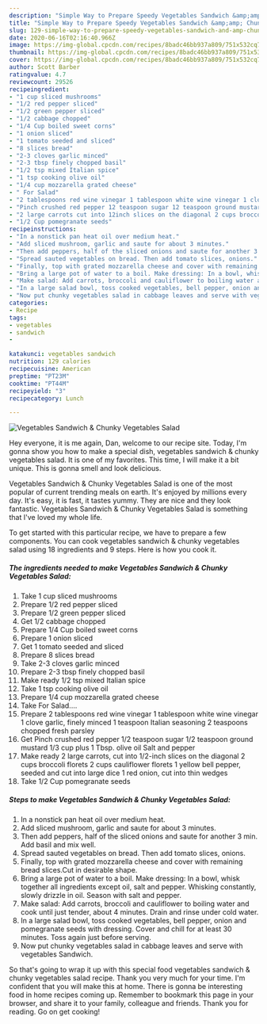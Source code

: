```yaml
---
description: "Simple Way to Prepare Speedy Vegetables Sandwich &amp;amp; Chunky Vegetables Salad"
title: "Simple Way to Prepare Speedy Vegetables Sandwich &amp;amp; Chunky Vegetables Salad"
slug: 129-simple-way-to-prepare-speedy-vegetables-sandwich-and-amp-chunky-vegetables-salad
date: 2020-06-16T02:16:40.966Z
image: https://img-global.cpcdn.com/recipes/8badc46bb937a809/751x532cq70/vegetables-sandwich-chunky-vegetables-salad-recipe-main-photo.jpg
thumbnail: https://img-global.cpcdn.com/recipes/8badc46bb937a809/751x532cq70/vegetables-sandwich-chunky-vegetables-salad-recipe-main-photo.jpg
cover: https://img-global.cpcdn.com/recipes/8badc46bb937a809/751x532cq70/vegetables-sandwich-chunky-vegetables-salad-recipe-main-photo.jpg
author: Scott Barber
ratingvalue: 4.7
reviewcount: 29526
recipeingredient:
- "1 cup sliced mushrooms"
- "1/2 red pepper sliced"
- "1/2 green pepper sliced"
- "1/2 cabbage chopped"
- "1/4 Cup boiled sweet corns"
- "1 onion sliced"
- "1 tomato seeded and sliced"
- "8 slices bread"
- "2-3 cloves garlic minced"
- "2-3 tbsp finely chopped basil"
- "1/2 tsp mixed Italian spice"
- "1 tsp cooking olive oil"
- "1/4 cup mozzarella grated cheese"
- " For Salad"
- "2 tablespoons red wine vinegar 1 tablespoon white wine vinegar 1 clove garlic finely minced 1 teaspoon Italian seasoning 2 teaspoons chopped fresh parsley"
- "Pinch crushed red pepper 12 teaspoon sugar 12 teaspoon ground mustard 13 cup plus 1 Tbsp olive oil Salt and pepper"
- "2 large carrots cut into 12inch slices on the diagonal 2 cups broccoli florets 2 cups cauliflower florets 1 yellow bell pepper seeded and cut into large dice 1 red onion cut into thin wedges"
- "1/2 Cup pomegranate seeds"
recipeinstructions:
- "In a nonstick pan heat oil over medium heat."
- "Add sliced mushroom, garlic and saute for about 3 minutes."
- "Then add peppers, half of the sliced onions and saute for another 3 min. Add basil and mix well."
- "Spread sauted vegetables on bread. Then add tomato slices, onions."
- "Finally, top with grated mozzarella cheese and cover with remaining bread slices.Cut in desirable shape."
- "Bring a large pot of water to a boil. Make dressing: In a bowl, whisk together all ingredients except oil, salt and pepper. Whisking constantly, slowly drizzle in oil. Season with salt and pepper."
- "Make salad: Add carrots, broccoli and cauliflower to boiling water and cook until just tender, about 4 minutes. Drain and rinse under cold water."
- "In a large salad bowl, toss cooked vegetables, bell pepper, onion and pomegranate seeds with dressing. Cover and chill for at least 30 minutes. Toss again just before serving."
- "Now put chunky vegetables salad in cabbage leaves and serve with vegetables Sandwich."
categories:
- Recipe
tags:
- vegetables
- sandwich
- 

katakunci: vegetables sandwich  
nutrition: 129 calories
recipecuisine: American
preptime: "PT23M"
cooktime: "PT44M"
recipeyield: "3"
recipecategory: Lunch

---
```



![Vegetables Sandwich &amp; Chunky Vegetables Salad](https://img-global.cpcdn.com/recipes/8badc46bb937a809/751x532cq70/vegetables-sandwich-chunky-vegetables-salad-recipe-main-photo.jpg)

Hey everyone, it is me again, Dan, welcome to our recipe site. Today, I'm gonna show you how to make a special dish, vegetables sandwich &amp; chunky vegetables salad. It is one of my favorites. This time, I will make it a bit unique. This is gonna smell and look delicious.



Vegetables Sandwich &amp; Chunky Vegetables Salad is one of the most popular of current trending meals on earth. It's enjoyed by millions every day. It's easy, it is fast, it tastes yummy. They are nice and they look fantastic. Vegetables Sandwich &amp; Chunky Vegetables Salad is something that I've loved my whole life.


To get started with this particular recipe, we have to prepare a few components. You can cook vegetables sandwich &amp; chunky vegetables salad using 18 ingredients and 9 steps. Here is how you cook it.

<!--inarticleads1-->

##### The ingredients needed to make Vegetables Sandwich &amp; Chunky Vegetables Salad:

1. Take 1 cup sliced mushrooms
1. Prepare 1/2 red pepper sliced
1. Prepare 1/2 green pepper sliced
1. Get 1/2 cabbage chopped
1. Prepare 1/4 Cup boiled sweet corns
1. Prepare 1 onion sliced
1. Get 1 tomato seeded and sliced
1. Prepare 8 slices bread
1. Take 2-3 cloves garlic minced
1. Prepare 2-3 tbsp finely chopped basil
1. Make ready 1/2 tsp mixed Italian spice
1. Take 1 tsp cooking olive oil
1. Prepare 1/4 cup mozzarella grated cheese
1. Take  For Salad....
1. Prepare 2 tablespoons red wine vinegar 1 tablespoon white wine vinegar 1 clove garlic, finely minced 1 teaspoon Italian seasoning 2 teaspoons chopped fresh parsley
1. Get Pinch crushed red pepper 1/2 teaspoon sugar 1/2 teaspoon ground mustard 1/3 cup plus 1 Tbsp. olive oil Salt and pepper
1. Make ready 2 large carrots, cut into 1/2-inch slices on the diagonal 2 cups broccoli florets 2 cups cauliflower florets 1 yellow bell pepper, seeded and cut into large dice 1 red onion, cut into thin wedges
1. Take 1/2 Cup pomegranate seeds




<!--inarticleads2-->

##### Steps to make Vegetables Sandwich &amp; Chunky Vegetables Salad:

1. In a nonstick pan heat oil over medium heat.
1. Add sliced mushroom, garlic and saute for about 3 minutes.
1. Then add peppers, half of the sliced onions and saute for another 3 min. Add basil and mix well.
1. Spread sauted vegetables on bread. Then add tomato slices, onions.
1. Finally, top with grated mozzarella cheese and cover with remaining bread slices.Cut in desirable shape.
1. Bring a large pot of water to a boil. Make dressing: In a bowl, whisk together all ingredients except oil, salt and pepper. Whisking constantly, slowly drizzle in oil. Season with salt and pepper.
1. Make salad: Add carrots, broccoli and cauliflower to boiling water and cook until just tender, about 4 minutes. Drain and rinse under cold water.
1. In a large salad bowl, toss cooked vegetables, bell pepper, onion and pomegranate seeds with dressing. Cover and chill for at least 30 minutes. Toss again just before serving.
1. Now put chunky vegetables salad in cabbage leaves and serve with vegetables Sandwich.




So that's going to wrap it up with this special food vegetables sandwich &amp; chunky vegetables salad recipe. Thank you very much for your time. I'm confident that you will make this at home. There is gonna be interesting food in home recipes coming up. Remember to bookmark this page in your browser, and share it to your family, colleague and friends. Thank you for reading. Go on get cooking!
